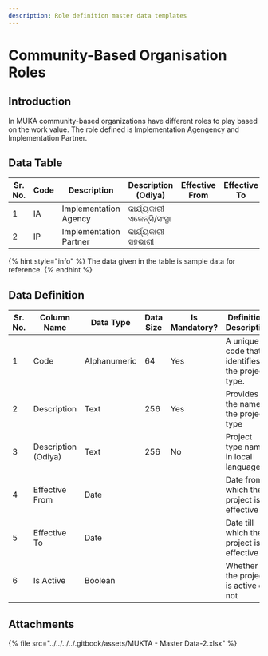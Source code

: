 ```yaml
---
description: Role definition master data templates
---
```


# Community-Based Organisation Roles

## Introduction

In MUKA community-based organizations have different roles to play based on the work value. The role defined is Implementation Agengency and Implementation Partner.&#x20;

## Data Table

| Sr. No. | Code | Description            | Description (Odiya)        | Effective From | Effective To | Is Active |
| ------- | ---- | ---------------------- | -------------------------- | -------------- | ------------ | --------- |
| 1       | IA   | Implementation Agency  | କାର୍ଯ୍ୟକାରୀ ଏଜେନ୍ସି/ସଂସ୍ଥା |                |              |           |
| 2       | IP   | Implementation Partner | କାର୍ଯ୍ୟକାରୀ ସହଭାଗୀ         |                |              |           |

{% hint style="info" %}
The data given in the table is sample data for reference.
{% endhint %}

## Data Definition

| Sr. No. | Column Name         | Data Type    | Data Size | Is Mandatory? | Definition/ Description                         |
| ------- | ------------------- | ------------ | --------- | ------------- | ----------------------------------------------- |
| 1       | Code                | Alphanumeric | 64        | Yes           | A unique code that identifies the project type. |
| 2       | Description         | Text         | 256       | Yes           | Provides the name of the project type           |
| 3       | Description (Odiya) | Text         | 256       | No            | Project type name in local language             |
| 4       | Effective From      | Date         |           |               | Date from which the project is effective        |
| 5       | Effective To        | Date         |           |               | Date till which the project is effective        |
| 6       | Is Active           | Boolean      |           |               | Whether the project is active or not            |

## Attachments

{% file src="../../../../.gitbook/assets/MUKTA - Master Data-2.xlsx" %}
